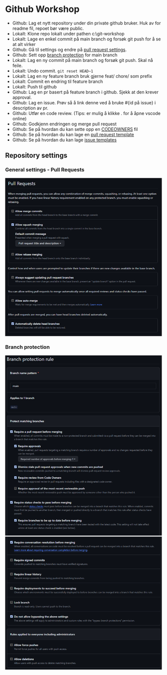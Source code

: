 # Github Workshop

- Github: Lag et nytt repository under din private github bruker. Huk av for readme fil, repoet bør være public.
- Lokalt: Klone repo lokalt under pathen c:\git-workshop
- Lokalt: Lage en enkel commit på main branch og forsøk git push for å se at alt virker
- Github: Gå til settings og endre på [pull request settings](#general-settings---pull-requests).
- Github: Sett opp [branch protection](#branch-protection) for main branch
- Lokalt: Lag en ny commit på main branch og forsøk git push. Skal nå feile.
- Lokalt: Undo commit. `git reset HEAD~1`
- Lokalt: Lag en ny feature branch bruk gjerne feat/ chore/ som prefix
- Lokalt: Commit en endring til feature branch
- Lokalt: Push til github
- Github: Lag en pr basert på feature branch i github. Sjekk at den krever approval.
- Github: Lag en issue. Prøv så å link denne ved å bruke #{id på issue} i description av pr.
- Github: Utfør en code review. (Tips: er mulig å klikke . for å åpne vscode online)
- Github: Godkjenn endringen og merge pull request
- Github: Se på hvordan du kan sette opp en [CODEOWNERS](https://docs.github.com/en/repositories/managing-your-repositorys-settings-and-features/customizing-your-repository/about-code-owners) fil
- Github: Se på hvordan du kan lage en [pull request template](https://docs.github.com/en/communities/using-templates-to-encourage-useful-issues-and-pull-requests/about-issue-and-pull-request-templates#pull-request-templates)
- Github: Se på hvordan du kan lage [issue templates](https://docs.github.com/en/communities/using-templates-to-encourage-useful-issues-and-pull-requests/about-issue-and-pull-request-templates#issue-templates)

## Repository settings

### General settings - Pull Requests

![pull requests](assets/settings_pullrequests.png)

### Branch protection

![branch protection 1](assets/branch_protection_1.png)
![branch protection 1](assets/branch_protection_2.png)

